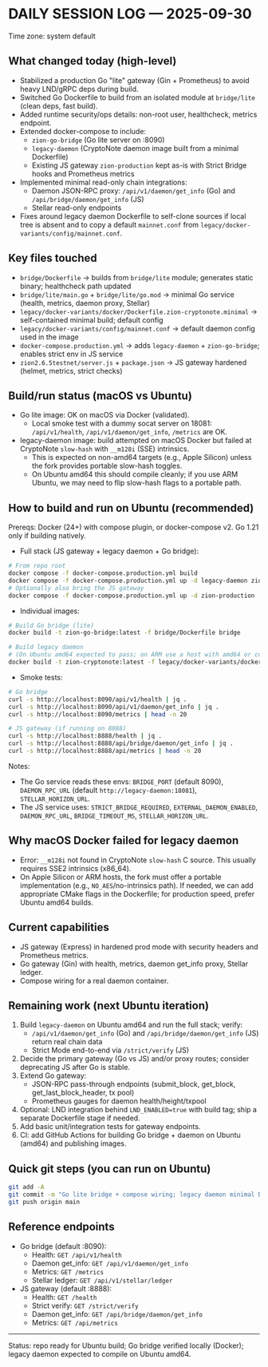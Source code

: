 # DAILY SESSION LOG — 2025-09-30

Time zone: system default

## What changed today (high-level)
- Stabilized a production Go "lite" gateway (Gin + Prometheus) to avoid heavy LND/gRPC deps during build.
- Switched Go Dockerfile to build from an isolated module at `bridge/lite` (clean deps, fast build).
- Added runtime security/ops details: non-root user, healthcheck, metrics endpoint.
- Extended docker-compose to include:
  - `zion-go-bridge` (Go lite server on :8090)
  - `legacy-daemon` (CryptoNote daemon image built from a minimal Dockerfile)
  - Existing JS gateway `zion-production` kept as-is with Strict Bridge hooks and Prometheus metrics
- Implemented minimal read-only chain integrations:
  - Daemon JSON-RPC proxy: `/api/v1/daemon/get_info` (Go) and `/api/bridge/daemon/get_info` (JS)
  - Stellar read-only endpoints
- Fixes around legacy daemon Dockerfile to self-clone sources if local tree is absent and to copy a default `mainnet.conf` from `legacy/docker-variants/config/mainnet.conf`.

## Key files touched
- `bridge/Dockerfile` → builds from `bridge/lite` module; generates static binary; healthcheck path updated
- `bridge/lite/main.go` + `bridge/lite/go.mod` → minimal Go service (health, metrics, daemon proxy, Stellar)
- `legacy/docker-variants/docker/Dockerfile.zion-cryptonote.minimal` → self-contained minimal build; default config
- `legacy/docker-variants/config/mainnet.conf` → default daemon config used in the image
- `docker-compose.production.yml` → adds `legacy-daemon` + `zion-go-bridge`; enables strict env in JS service
- `zion2.6.5testnet/server.js` + `package.json` → JS gateway hardened (helmet, metrics, strict checks)

## Build/run status (macOS vs Ubuntu)
- Go lite image: OK on macOS via Docker (validated).
  - Local smoke test with a dummy socat server on 18081: `/api/v1/health`, `/api/v1/daemon/get_info`, `/metrics` are OK.
- legacy-daemon image: build attempted on macOS Docker but failed at CryptoNote `slow-hash` with `__m128i` (SSE) intrinsics.
  - This is expected on non-amd64 targets (e.g., Apple Silicon) unless the fork provides portable slow-hash toggles.
  - On Ubuntu amd64 this should compile cleanly; if you use ARM Ubuntu, we may need to flip slow-hash flags to a portable path.

## How to build and run on Ubuntu (recommended)
Prereqs: Docker (24+) with compose plugin, or docker-compose v2. Go 1.21 only if building natively.

- Full stack (JS gateway + legacy daemon + Go bridge):
```bash
# From repo root
docker compose -f docker-compose.production.yml build
docker compose -f docker-compose.production.yml up -d legacy-daemon zion-go-bridge
# Optionally also bring the JS gateway
docker compose -f docker-compose.production.yml up -d zion-production
```
- Individual images:
```bash
# Build Go bridge (lite)
docker build -t zion-go-bridge:latest -f bridge/Dockerfile bridge

# Build legacy daemon
# (On Ubuntu amd64 expected to pass; on ARM use a host with amd64 or consider portable slow-hash flags)
docker build -t zion-cryptonote:latest -f legacy/docker-variants/docker/Dockerfile.zion-cryptonote.minimal legacy/docker-variants
```
- Smoke tests:
```bash
# Go bridge
curl -s http://localhost:8090/api/v1/health | jq .
curl -s http://localhost:8090/api/v1/daemon/get_info | jq .
curl -s http://localhost:8090/metrics | head -n 20

# JS gateway (if running on 8888)
curl -s http://localhost:8888/health | jq .
curl -s http://localhost:8888/api/bridge/daemon/get_info | jq .
curl -s http://localhost:8888/api/metrics | head -n 20
```

Notes:
- The Go service reads these envs: `BRIDGE_PORT` (default 8090), `DAEMON_RPC_URL` (default `http://legacy-daemon:18081`), `STELLAR_HORIZON_URL`.
- The JS service uses: `STRICT_BRIDGE_REQUIRED`, `EXTERNAL_DAEMON_ENABLED`, `DAEMON_RPC_URL`, `BRIDGE_TIMEOUT_MS`, `STELLAR_HORIZON_URL`.

## Why macOS Docker failed for legacy daemon
- Error: `__m128i` not found in CryptoNote `slow-hash` C source. This usually requires SSE2 intrinsics (x86_64).
- On Apple Silicon or ARM hosts, the fork must offer a portable implementation (e.g., `NO_AES`/no-intrinsics path). If needed, we can add appropriate CMake flags in the Dockerfile; for production speed, prefer Ubuntu amd64 builds.

## Current capabilities
- JS gateway (Express) in hardened prod mode with security headers and Prometheus metrics.
- Go gateway (Gin) with health, metrics, daemon get_info proxy, Stellar ledger.
- Compose wiring for a real daemon container.

## Remaining work (next Ubuntu iteration)
1. Build `legacy-daemon` on Ubuntu amd64 and run the full stack; verify:
   - `/api/v1/daemon/get_info` (Go) and `/api/bridge/daemon/get_info` (JS) return real chain data
   - Strict Mode end-to-end via `/strict/verify` (JS)
2. Decide the primary gateway (Go vs JS) and/or proxy routes; consider deprecating JS after Go is stable.
3. Extend Go gateway:
   - JSON-RPC pass-through endpoints (submit_block, get_block, get_last_block_header, tx pool)
   - Prometheus gauges for daemon health/height/txpool
4. Optional: LND integration behind `LND_ENABLED=true` with build tag; ship a separate Dockerfile stage if needed.
5. Add basic unit/integration tests for gateway endpoints.
6. CI: add GitHub Actions for building Go bridge + daemon on Ubuntu (amd64) and publishing images.

## Quick git steps (you can run on Ubuntu)
```bash
git add -A
git commit -m "Go lite bridge + compose wiring; legacy daemon minimal Dockerfile; docs/log"
git push origin main
```

## Reference endpoints
- Go bridge (default :8090):
  - Health: `GET /api/v1/health`
  - Daemon get_info: `GET /api/v1/daemon/get_info`
  - Metrics: `GET /metrics`
  - Stellar ledger: `GET /api/v1/stellar/ledger`
- JS gateway (default :8888):
  - Health: `GET /health`
  - Strict verify: `GET /strict/verify`
  - Daemon get_info: `GET /api/bridge/daemon/get_info`
  - Metrics: `GET /api/metrics`

---
Status: repo ready for Ubuntu build; Go bridge verified locally (Docker); legacy daemon expected to compile on Ubuntu amd64.
